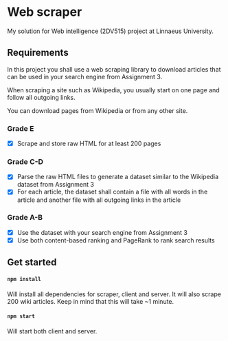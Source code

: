 # Web scraper

My solution for Web intelligence (2DV515) project at Linnaeus University.

## Requirements

In this project you shall use a web scraping library to download articles that can be used in your search engine from Assignment 3.

When scraping a site such as Wikipedia, you usually start on one page and follow all outgoing links.

You can download pages from Wikipedia or from any other site.

### Grade E

- [x] Scrape and store raw HTML for at least 200 pages

### Grade C-D

- [x] Parse the raw HTML files to generate a dataset similar to the Wikipedia dataset from Assignment 3
- [x] For each article, the dataset shall contain a file with all words in the article and another file with all outgoing links in the article

### Grade A-B

- [x] Use the dataset with your search engine from Assignment 3
- [x] Use both content-based ranking and PageRank to rank search results

## Get started

#### `npm install`

Will install all dependencies for scraper, client and server. It will also scrape 200 wiki articles. Keep in mind that this will take ~1 minute.

#### `npm start`

Will start both client and server.
